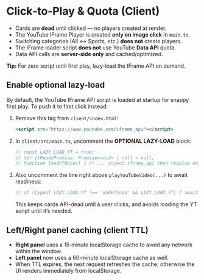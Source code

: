 # Click‑to‑Play & Quota (Client)

- Cards are **dead** until clicked — no players created at render.
- The YouTube IFrame Player is created **only on image click** in `main.ts`.
- Switching categories (All ↔ Sports, etc.) **does not** create players.
- The IFrame loader script **does not** use YouTube **Data API** quota.
- Data API calls are **server-side only** and cached/optimized.

**Tip:** For zero script until first play, lazy-load the IFrame API on demand.

## Enable optional lazy-load

By default, the YouTube IFrame API script is loaded at startup for snappy first play.
To push it to first click instead:

1. Remove this tag from `client/index.html`:
    ```html
    <script src="https://www.youtube.com/iframe_api"></script>
    ```
2. In `client/src/main.ts`, uncomment the **OPTIONAL LAZY-LOAD** block:
    ```ts
    // const LAZY_LOAD_YT = true;
    // let ytReadyPromise: Promise<void> | null = null;
    // function loadYTOnce() { /* ... inject iframe_api then resolve on ready ... */ }
    ```
3. Also uncomment the line right above `playYouTubeVideo(...)` to await readiness:
    ```ts
    // if (typeof LAZY_LOAD_YT !== 'undefined' && LAZY_LOAD_YT) { await loadYTOnce(); }
    ```
    This keeps cards API-dead until a user clicks, and avoids loading the YT script until it’s needed.

## Left/Right panel caching (client TTL)

- **Right panel** uses a 15‑minute localStorage cache to avoid any network within the window.
- **Left panel** now uses a 60‑minute localStorage cache as well.
- When TTL expires, the next request refreshes the cache; otherwise the UI renders immediately from localStorage.
